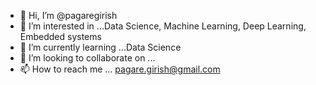 - 👋 Hi, I’m @pagaregirish
- 👀 I’m interested in ...Data Science, Machine Learning, Deep Learning, Embedded systems
- 🌱 I’m currently learning ...Data Science
- 💞️ I’m looking to collaborate on ...
- 📫 How to reach me ... pagare.girish@gmail.com

<!---
pagaregirish/pagaregirish is a ✨ special ✨ repository because its `README.md` (this file) appears on your GitHub profile.
You can click the Preview link to take a look at your changes.
--->
